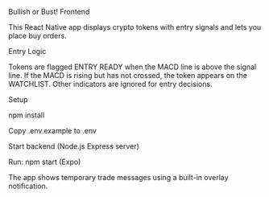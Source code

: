 Bullish or Bust! Frontend

This React Native app displays crypto tokens with entry signals and lets you place buy orders.

 

Entry Logic

Tokens are flagged ENTRY READY when the MACD line is above the signal line. If the MACD is rising but has not crossed, the token appears on the WATCHLIST. Other indicators are ignored for entry decisions.

 

Setup

npm install

Copy .env.example to .env

Start backend (Node.js Express server)

Run: npm start (Expo)

The app shows temporary trade messages using a built-in overlay notification.

